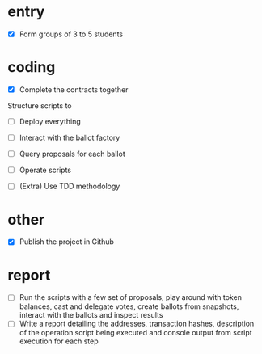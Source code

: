 # entry
- [x] Form groups of 3 to 5 students
# coding
- [x] Complete the contracts together

Structure scripts to
- [ ] Deploy everything
- [ ] Interact with the ballot factory
- [ ] Query proposals for each ballot
- [ ] Operate scripts

- [ ] (Extra) Use TDD methodology

# other
- [x] Publish the project in Github

# report
- [ ] Run the scripts with a few set of proposals, play around with token balances, cast and delegate votes, create ballots from snapshots, interact with the ballots and inspect results
- [ ] Write a report detailing the addresses, transaction hashes, description of the operation script being executed and console output from script execution for each step